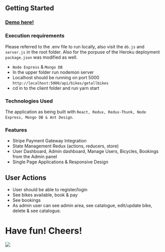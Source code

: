 ## Getting Started
### [Demo here!](https://go-bikefy2.herokuapp.com/login)

### Execution requirements
Please referred to the .env file to run locally, also visit the `db.js` and `server.js` in the root folder. Also for the porpuse of the Heroku deployment `package.json` was modified as well.

* `Node Express` & `Mongo DB` 
* In the upper folder run nodemon server
* Localhost should be running on port 5000 `http://localhost:5000/api/bikes/getallbikes`
* cd in to the client folder and run yarn start


### Technologies Used
The application as being built with `React, Redux, Redux-Thunk, Node Express, Mongo DB & Ant Design`.

### Features
* Stripe Payment Gateway Integration
* State Management Redux (actions, reducers, store)
* User Dashboard, Admin dashboard, Manage Users, Bicycles, Bookings from the Admin panel
* Single Page Applications & Responsive Design

## User Actions
* User should be able to register/login
* See bikes available, book & pay
* See bookings
* As admin user can see admin area, see catalogue, edit/update bike, delete & see catalogue.

# Have fun! Cheers!
<img src="https://i.ibb.co/4mnkS4c/screenshot.png">
